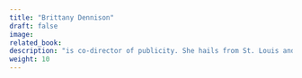 ```yaml
---
title: "Brittany Dennison"
draft: false
image:
related_book:
description: "is co-director of publicity. She hails from St. Louis and Seattle."
weight: 10
---
```

